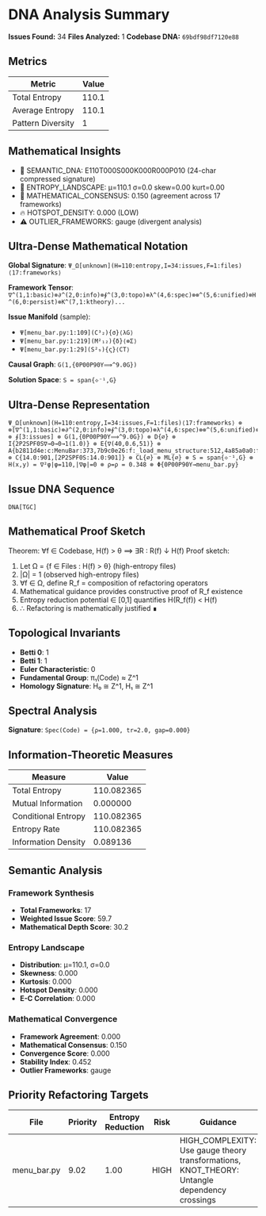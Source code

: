 # DNA Analysis Summary

**Issues Found:** 34
**Files Analyzed:** 1
**Codebase DNA:** `69bdf98df7120e88`

## Metrics

| Metric | Value |
|--------|-------|
| Total Entropy | 110.1 |
| Average Entropy | 110.1 |
| Pattern Diversity | 1 |

## Mathematical Insights

- 🧬 SEMANTIC_DNA: E110T000S000K000R000P010 (24-char compressed signature)
- 🌄 ENTROPY_LANDSCAPE: μ=110.1 σ=0.0 skew=0.00 kurt=0.00
- 🔬 MATHEMATICAL_CONSENSUS: 0.150 (agreement across 17 frameworks)
- 🔥 HOTSPOT_DENSITY: 0.000 (LOW)
- ⚠️  OUTLIER_FRAMEWORKS: gauge (divergent analysis)

## Ultra-Dense Mathematical Notation

**Global Signature**: `Ψ_Ω[unknown](H=110:entropy,I=34:issues,F=1:files)⟨17:frameworks⟩`

**Framework Tensor**: `∇^(1,1:basic)⊗∂^(2,0:info)⊗∮^(3,0:topo)⊗λ^(4,6:spec)⊗⊗^(5,6:unified)⊗H^(6,0:persist)⊗K^(7,1:ktheory)...`

**Issue Manifold** (sample):
- `Ψ[menu_bar.py:1:109](C³₂){σ}⟨λG⟩`
- `Ψ[menu_bar.py:1:219](M²₁₂){δ}⟨⊗Σ⟩`
- `Ψ[menu_bar.py:1:29](S²₉){ς}⟨CT⟩`

**Causal Graph**: `G(1,{0P00P90Y⟹^9.0G})`

**Solution Space**: `S = span{⟡⁻¹,G}`

## Ultra-Dense Representation

```
Ψ_Ω[unknown](H=110:entropy,I=34:issues,F=1:files)⟨17:frameworks⟩ ⊗ ⊗[∇^(1,1:basic)⊗∂^(2,0:info)⊗∮^(3,0:topo)⊗λ^(4,6:spec)⊗⊗^(5,6:unified)⊗H^(6,0:persist)⊗K^(7,1:ktheory)⊗∞^(8,1:ultimate)⊗⟂^(9,0:percol)⊗Ω^(10,1:random)⊗G^(11,7:gauge)⊗S^(12,1:spin)⊗⟡^(13,0:knot)⊗M^(14,1:matroid)⊗C^(15,1:category)⊗T^(16,6:tropical)⊗Σ^(17,2:advanced)] ⊗ ∮[3:issues] ⊗ G(1,{0P00P90Y⟹^9.0G}) ⊗ D{∅} ⊗ I{2P2SPF0S∇→0→0→1(1.0)} ⊗ E{∇(40,0.6,51)} ⊗ A{b2811d4e:c:MenuBar:373,7b9c0e26:f:_load_menu_structure:512,4a85a0a0:f:_on_remove_step:1039,5c1dbf1f:c:MenuItemSchema:126,554e8325:f:validate_menu_item:136,54e2071c:f:_on_save_pipeline:925,0311d229:f:_create_submenu_container:833,0058d83c:c:MenuStructureSchema:169,35443d38:f:validate_menu_structure:177,41f99ab7:c:MenuItem:209} ⊗ C{14.0:901,[2P2SPF0S:14.0:901]} ⊗ CL{∅} ⊗ ML{∅} ⊗ S = span{⟡⁻¹,G} ⊗ H(x,y) = ∇²φ|φ=110,|∇φ|=0 ⊗ ρ=ρ = 0.348 ⊗ Φ{0P00P90Y→menu_bar.py}
```

## Issue DNA Sequence

```
DNA[TGC]
```

## Mathematical Proof Sketch

Theorem: ∀f ∈ Codebase, H(f) > θ ⟹ ∃R : R(f) ↓ H(f)
Proof sketch:
1. Let Ω = {f ∈ Files : H(f) > θ} (high-entropy files)
2. |Ω| = 1 (observed high-entropy files)
3. ∀f ∈ Ω, define R_f = composition of refactoring operators
4. Mathematical guidance provides constructive proof of R_f existence
5. Entropy reduction potential ∈ [0,1] quantifies H(R_f(f)) < H(f)
6. ∴ Refactoring is mathematically justified ∎

## Topological Invariants

- **Betti 0**: 1
- **Betti 1**: 1
- **Euler Characteristic**: 0
- **Fundamental Group**: π₁(Code) ≈ Z^1
- **Homology Signature**: H₀ ≅ Z^1, H₁ ≅ Z^1

## Spectral Analysis

**Signature**: `Spec(Code) = {ρ=1.000, tr=2.0, gap=0.000}`

## Information-Theoretic Measures

| Measure | Value |
|---------|-------|
| Total Entropy | 110.082365 |
| Mutual Information | 0.000000 |
| Conditional Entropy | 110.082365 |
| Entropy Rate | 110.082365 |
| Information Density | 0.089136 |

## Semantic Analysis

### Framework Synthesis
- **Total Frameworks**: 17
- **Weighted Issue Score**: 59.7
- **Mathematical Depth Score**: 30.2

### Entropy Landscape
- **Distribution**: μ=110.1, σ=0.0
- **Skewness**: 0.000
- **Kurtosis**: 0.000
- **Hotspot Density**: 0.000
- **E-C Correlation**: 0.000

### Mathematical Convergence
- **Framework Agreement**: 0.000
- **Mathematical Consensus**: 0.150
- **Convergence Score**: 0.000
- **Stability Index**: 0.452
- **Outlier Frameworks**: gauge

## Priority Refactoring Targets

| File | Priority | Entropy Reduction | Risk | Guidance |
|------|----------|-------------------|------|----------|
| menu_bar.py | 9.02 | 1.00 | HIGH | HIGH_COMPLEXITY: Use gauge theory transformations, KNOT_THEORY: Untangle dependency crossings |
